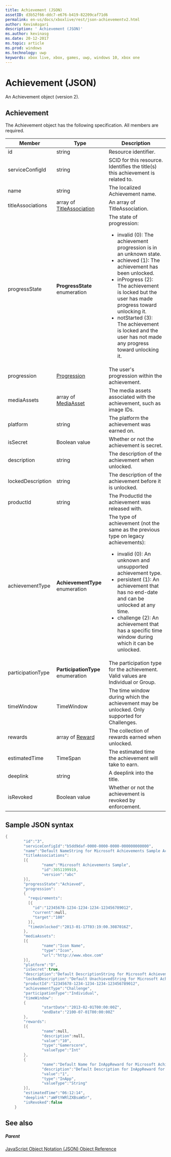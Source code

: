 ```yaml
---
title: Achievement (JSON)
assetID: d3b52f66-ddc7-e676-b419-82209caf71d6
permalink: en-us/docs/xboxlive/rest/json-achievementv2.html
author: KevinAsgari
description: ' Achievement (JSON)'
ms.author: kevinasg
ms.date: 20-12-2017
ms.topic: article
ms.prod: windows
ms.technology: uwp
keywords: xbox live, xbox, games, uwp, windows 10, xbox one
---
```



# Achievement (JSON)
An Achievement object (version 2).
<a id="ID4EN"></a>


## Achievement

The Achievement object has the following specification. All members are required.

| Member| Type| Description|
| --- | --- | --- |
| id| string| Resource identifier.|
| serviceConfigId| string| SCID for this resource. Identifies the title(s) this achievement is related to. |
| name| string| The localized Achievement name.|
| titleAssociations| array of [TitleAssociation](json-titleassociation.md)| An array of TitleAssociation.|
| progressState| **ProgressState** enumeration| The state of progression: <ul><li>invalid (0): The achievement progression is in an unknown state.</li><li>achieved (1): The achievement has been unlocked.</li><li>inProgress (2): The achievement is locked but the user has made progress toward unlocking it.</li><li>notStarted (3): The achievement is locked and the user has not made any progress toward unlocking it.</li></ul> | 
| progression| [Progression](json-progression.md)| The user's progression within the achievement.|
| mediaAssets| array of [MediaAsset](json-mediaasset.md)| The media assets associated with the achievement, such as image IDs. |
| platform| string| The platform the achievement was earned on.|
| isSecret| Boolean value| Whether or not the achievement is secret.|
| description| string| The description of the achievement when unlocked.|
| lockedDescription| string| The description of the achievement before it is unlocked.|
| productId| string| The ProductId the achievement was released with.|
| achievementType| **AchievementType** enumeration| The type of achievement (not the same as the previous type on legacy achievements): <ul><li>invalid (0): An unknown and unsupported achievement type.</li><li>persistent (1): An achievement that has no end-date and can be unlocked at any time.</li><li>challenge (2): An achievement that has a specific time window during which it can be unlocked.</li></ul> |
| participationType| **ParticipationType** enumeration| The participation type for the achievement. Valid values are Individual or Group.|
| timeWindow| TimeWindow| The time window during which the achievement may be unlocked. Only supported for Challenges.|
| rewards| array of [Reward](json-reward.md)| The collection of rewards earned when unlocked.|
| estimatedTime| TimeSpan| The estimated time the achievement will take to earn.|
| deeplink| string| A deeplink into the title.|
| isRevoked| Boolean value| Whether or not the achievement is revoked by enforcement.|

<a id="ID4EIAAC"></a>


## Sample JSON syntax


```cpp
{
        "id":"3",
        "serviceConfigId":"b5dd9daf-0000-0000-0000-000000000000",
        "name":"Default NameString for Microsoft Achievements Sample Achievement 3",
        "titleAssociations":
        [{
                "name":"Microsoft Achievements Sample",
                "id":3051199919,
                "version":"abc"
        }],
        "progressState":"Achieved",
        "progression":
        {
          "requirements":
          [{
            "id":"12345678-1234-1234-1234-123456789012",
            "current":null,
            "target":"100"
          }],
          "timeUnlocked":"2013-01-17T03:19:00.3087016Z",
        },
        "mediaAssets":
        [{
                "name":"Icon Name",
                "type":"Icon",
                "url":"http://www.xbox.com"
        }],
        "platform":"D",
        "isSecret":true,
        "description":"Default DescriptionString for Microsoft Achievements Sample Achievement 3",
        "lockedDescription":"Default UnachievedString for Microsoft Achievements Sample Achievement 3",
        "productId":"12345678-1234-1234-1234-123456789012",
        "achievementType":"Challenge",
        "participationType":"Individual",
        "timeWindow":
        {
                "startDate":"2013-02-01T00:00:00Z",
                "endDate":"2100-07-01T00:00:00Z"
        },
        "rewards":
        [{
                "name":null,
                "description":null,
                "value":"10",
                "type":"Gamerscore",
                "valueType":"Int"
        },
        {
                "name":"Default Name for InAppReward for Microsoft Achievements Sample Achievement 3",
                "description":"Default Description for InAppReward for Microsoft Achievements Sample Achievement 3",
                "value":"1",
                "type":"InApp",
                "valueType":"String"
        }],
        "estimatedTime":"06:12:14",
        "deeplink":"aWFtYWRlZXBsaW5r",
        "isRevoked":false
    }

```


<a id="ID4ERAAC"></a>


## See also

<a id="ID4ETAAC"></a>


##### Parent

[JavaScript Object Notation (JSON) Object Reference](atoc-xboxlivews-reference-json.md)
